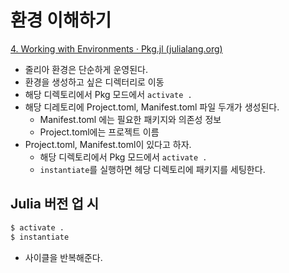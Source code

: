 # 환경 이해하기 

[4. Working with Environments · Pkg.jl (julialang.org)](https://pkgdocs.julialang.org/v1/environments/#Project-Precompilation)

- 줄리아 환경은  단순하게 운영된다. 
- 환경을 생성하고 싶은 디렉터리로 이동 
- 해당 디렉토리에서 Pkg 모드에서 `activate .`
- 해당 디레토리에 Project.toml, Manifest.toml 파일 두개가 생성된다. 
	- Manifest.toml 에는 필요한 패키지와 의존성 정보 
	- Project.toml에는 프로젝트 이름 
- Project.toml, Manifest.toml이 있다고 하자. 
	- 해당 디렉토리에서 Pkg 모드에서 `activate .`
	- `instantiate`를 실행하면 헤당 디렉토리에 패키지를 세팅한다. 

## Julia 버전 업 시 
```bash
$ activate . 
$ instantiate 
```
- 사이클을 반복해준다. 